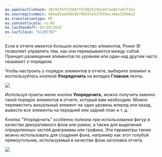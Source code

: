 ```yaml
---
ms.openlocfilehash: 2019376373268ff57802525ba5b7ee6b7a8ff32e
ms.sourcegitcommit: 60dad5aa0d85db790553e537bf8ac34ee3289ba3
ms.translationtype: MT
ms.contentlocale: ru-RU
ms.lasthandoff: 05/29/2019
ms.locfileid: "61397787"
---
```

Если в отчете имеется большое количество элементов, Power BI позволяет управлять тем, как они перекрываются между собой. Принцип размещения элементов по уровням или один над другим часто называют z-порядком.

Чтобы настроить z-порядок элементов в отчете, выберите элемент и воспользуйтесь кнопкой **Упорядочить** на вкладке **Главная** ленты.

![](media/3-11f-arrange-visual-zorder/3-11f_1.png)

Используя пункты меню кнопки **Упорядочить**, можно получить именно такой порядок элементов в отчете, который вам необходим. Можно переместить визуальный элемент на один уровень вперед или назад, вывести все элементы на передний или задний план и т. д.

Кнопка "Упорядочить" особенно полезна при использовании фигур в качестве декоративного фона или рамок, а также для выделения определенных частей диаграммы или графика. Эти параметры также можно использовать для создания фона, например как этот голубой прямоугольник, используемый в качестве фона заголовка отчета.

![](media/3-11f-arrange-visual-zorder/3-11f_2.png)

